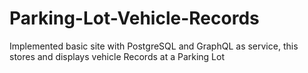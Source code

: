 # Parking-Lot-Vehicle-Records
Implemented basic site with PostgreSQL and GraphQL as service, this stores and displays vehicle Records at a Parking Lot
